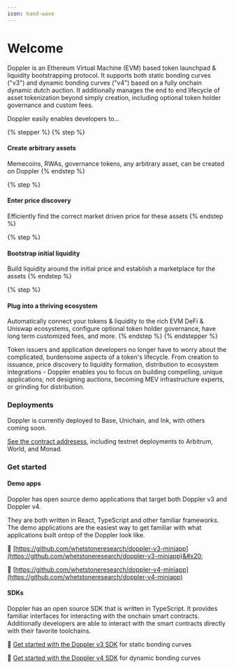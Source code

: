 ```yaml
---
icon: hand-wave
---
```


# Welcome

Doppler is an Ethereum Virtual Machine (EVM) based token launchpad & liquidity bootstrapping protocol. It supports both static bonding curves ("v3") and dynamic bonding curves ("v4") based on a fully onchain dynamic dutch auction. It additionally manages the end to end lifecycle of asset tokenization beyond simply creation, including optional token holder governance and custom fees.&#x20;

Doppler easily enables developers to...

{% stepper %}
{% step %}
#### Create arbitrary assets

Memecoins, RWAs, governance tokens, any arbitrary asset, can be created on Doppler
{% endstep %}

{% step %}
#### Enter price discovery

Efficiently find the correct market driven price for these assets
{% endstep %}

{% step %}
#### Bootstrap initial liquidity

Build liquidity around the initial price and establish a marketplace for the assets
{% endstep %}

{% step %}
#### Plug into a thriving ecosystem

Automatically connect your tokens & liquidity to the rich EVM DeFi & Uniswap ecosystems, configure optional token holder governance, have long term customized fees, and more.&#x20;
{% endstep %}
{% endstepper %}

Token issuers and application developers no longer have to worry about the complicated, burdensome aspects of a token's lifecycle. From creation to issuance, price discovery to liquidity formation, distribution to ecosystem integrations - Doppler enables you to focus on building compelling, unique applications; not designing auctions, becoming MEV infrastructure experts, or grinding for distribution.

### Deployments

Doppler is currently deployed to Base, Unichain, and Ink, with others coming soon.

[See the contract addresess](resources/contract-addresses.md), including testnet deployments to Arbitrum, World, and Monad.

### Get started

#### Demo apps

Doppler has open source demo applications that target both Doppler v3 and Doppler v4.

They are both written in React, TypeScript and other familiar frameworks. The demo applications are the easiest way to get familiar with what applications built ontop of the Doppler look like.

:link: [https://github.com/whetstoneresearch/doppler-v3-miniapp](https://github.com/whetstoneresearch/doppler-v3-miniapp)&#x20;

:link: [https://github.com/whetstoneresearch/doppler-v4-miniapp](https://github.com/whetstoneresearch/doppler-v4-miniapp)

#### SDKs

Doppler has an open source SDK that is written in TypeScript. It provides familiar interfaces for interacting with the onchain smart contracts. Additionally developers are able to interact with the smart contracts directly with their favorite toolchains.

:link: [Get started with the Doppler v3 SDK](v3-sdk/getting-started.md) for static bonding curves&#x20;

:link: [Get started with the Doppler v4 SDK](v4-sdk/getting-started.md) for dynamic bonding curves&#x20;
